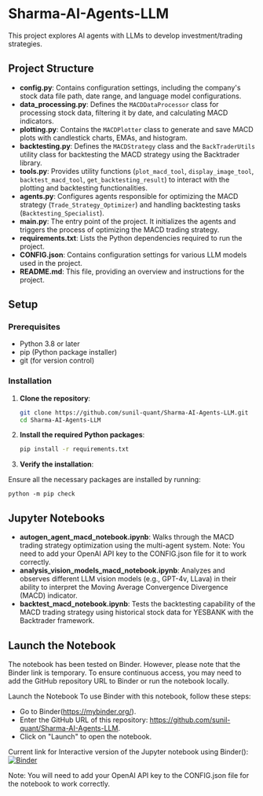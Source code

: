 # Sharma-AI-Agents-LLM

This project explores AI agents with LLMs to develop investment/trading strategies. 

## Project Structure

- **config.py**: Contains configuration settings, including the company's stock data file path, date range, and language model configurations.
- **data_processing.py**: Defines the `MACDDataProcessor` class for processing stock data, filtering it by date, and calculating MACD indicators.
- **plotting.py**: Contains the `MACDPlotter` class to generate and save MACD plots with candlestick charts, EMAs, and histogram.
- **backtesting.py**: Defines the `MACDStrategy` class and the `BackTraderUtils` utility class for backtesting the MACD strategy using the Backtrader library.
- **tools.py**: Provides utility functions (`plot_macd_tool`, `display_image_tool`, `backtest_macd_tool`, `get_backtesting_result`) to interact with the plotting and backtesting functionalities.
- **agents.py**: Configures agents responsible for optimizing the MACD strategy (`Trade_Strategy_Optimizer`) and handling backtesting tasks (`Backtesting_Specialist`).
- **main.py**: The entry point of the project. It initializes the agents and triggers the process of optimizing the MACD trading strategy.
- **requirements.txt**: Lists the Python dependencies required to run the project.
- **CONFIG.json**: Contains configuration settings for various LLM models used in the project.
- **README.md**: This file, providing an overview and instructions for the project.

## Setup

### Prerequisites

- Python 3.8 or later
- pip (Python package installer)
- git (for version control)

### Installation

1. **Clone the repository**:

   ```bash
   git clone https://github.com/sunil-quant/Sharma-AI-Agents-LLM.git
   cd Sharma-AI-Agents-LLM

2. **Install the required Python packages**:

    ```bash
    pip install -r requirements.txt

3. **Verify the installation**:

Ensure all the necessary packages are installed by running:

    python -m pip check

## Jupyter Notebooks

- **autogen_agent_macd_notebook.ipynb**: Walks through the MACD trading strategy optimization using the multi-agent system. Note: You need to add your OpenAI API key to the CONFIG.json file for it to work correctly.
- **analysis_vision_models_macd_notebook.ipynb**: Analyzes and observes different LLM vision models (e.g., GPT-4v, LLava) in their ability to interpret the Moving Average Convergence Divergence (MACD) indicator.
- **backtest_macd_notebook.ipynb**: Tests the backtesting capability of the MACD trading strategy using historical stock data for YESBANK with the Backtrader framework.

## Launch the Notebook

The notebook has been tested on Binder. However, please note that the Binder link is temporary. To ensure continuous access, you may need to add the GitHub repository URL to Binder or run the notebook locally.

Launch the Notebook
To use Binder with this notebook, follow these steps:

- Go to Binder(https://mybinder.org/).
- Enter the GitHub URL of this repository: https://github.com/sunil-quant/Sharma-AI-Agents-LLM.
- Click on "Launch" to open the notebook.

Current link for Interactive version of the Jupyter notebook using Binder():
[![Binder](https://mybinder.org/badge_logo.svg)](https://hub.binder.curvenote.dev/user/sunil-quant-sharma-ai-agents-llm-rr4hyr09/lab/workspaces/auto-W/tree/src/notebooks/autogen_agent_macd_notebook.ipynb)

Note: You will need to add your OpenAI API key to the CONFIG.json file for the notebook to work correctly.